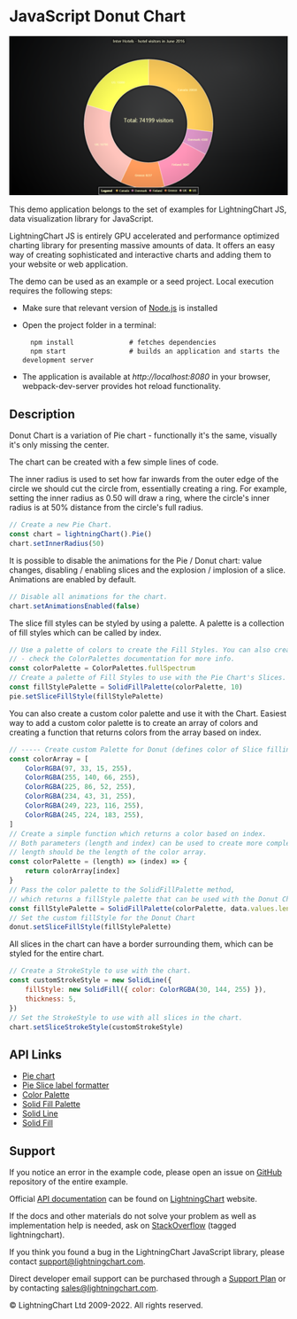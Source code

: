 # JavaScript Donut Chart

![JavaScript Donut Chart](donutChart-darkGold.png)

This demo application belongs to the set of examples for LightningChart JS, data visualization library for JavaScript.

LightningChart JS is entirely GPU accelerated and performance optimized charting library for presenting massive amounts of data. It offers an easy way of creating sophisticated and interactive charts and adding them to your website or web application.

The demo can be used as an example or a seed project. Local execution requires the following steps:

-   Make sure that relevant version of [Node.js](https://nodejs.org/en/download/) is installed
-   Open the project folder in a terminal:

          npm install              # fetches dependencies
          npm start                # builds an application and starts the development server

-   The application is available at _http://localhost:8080_ in your browser, webpack-dev-server provides hot reload functionality.


## Description

Donut Chart is a variation of Pie chart - functionally it's the same, visually it's only missing the center.

The chart can be created with a few simple lines of code.

The inner radius is used to set how far inwards from the outer edge of the circle we should cut the circle from, essentially creating a ring.
For example, setting the inner radius as 0.50 will draw a ring, where the circle's inner radius is at 50% distance from the circle's full radius.

```javascript
// Create a new Pie Chart.
const chart = lightningChart().Pie()
chart.setInnerRadius(50)
```

It is possible to disable the animations for the Pie / Donut chart: value changes, disabling / enabling slices and the explosion / implosion of a slice.
Animations are enabled by default.

```javascript
// Disable all animations for the chart.
chart.setAnimationsEnabled(false)
```

The slice fill styles can be styled by using a palette. A palette is a collection of fill styles which can be called by index.

```javascript
// Use a palette of colors to create the Fill Styles. You can also create your own
// - check the ColorPalettes documentation for more info.
const colorPalette = ColorPalettes.fullSpectrum
// Create a palette of Fill Styles to use with the Pie Chart's Slices.
const fillStylePalette = SolidFillPalette(colorPalette, 10)
pie.setSliceFillStyle(fillStylePalette)
```

You can also create a custom color palette and use it with the Chart.
Easiest way to add a custom color palette is to create an array of colors and creating a function that returns colors from the array based on index.

```javascript
// ----- Create custom Palette for Donut (defines color of Slice filling) ----
const colorArray = [
    ColorRGBA(97, 33, 15, 255),
    ColorRGBA(255, 140, 66, 255),
    ColorRGBA(225, 86, 52, 255),
    ColorRGBA(234, 43, 31, 255),
    ColorRGBA(249, 223, 116, 255),
    ColorRGBA(245, 224, 183, 255),
]
// Create a simple function which returns a color based on index.
// Both parameters (length and index) can be used to create more complex functions -
// length should be the length of the color array.
const colorPalette = (length) => (index) => {
    return colorArray[index]
}
// Pass the color palette to the SolidFillPalette method,
// which returns a fillStyle palette that can be used with the Donut Chart
const fillStylePalette = SolidFillPalette(colorPalette, data.values.length)
// Set the custom fillStyle for the Donut Chart
donut.setSliceFillStyle(fillStylePalette)
```

All slices in the chart can have a border surrounding them, which can be styled for the entire chart.

```javascript
// Create a StrokeStyle to use with the chart.
const customStrokeStyle = new SolidLine({
    fillStyle: new SolidFill({ color: ColorRGBA(30, 144, 255) }),
    thickness: 5,
})
// Set the StrokeStyle to use with all slices in the chart.
chart.setSliceStrokeStyle(customStrokeStyle)
```


## API Links

* [Pie chart]
* [Pie Slice label formatter]
* [Color Palette]
* [Solid Fill Palette]
* [Solid Line]
* [Solid Fill]


## Support

If you notice an error in the example code, please open an issue on [GitHub][0] repository of the entire example.

Official [API documentation][1] can be found on [LightningChart][2] website.

If the docs and other materials do not solve your problem as well as implementation help is needed, ask on [StackOverflow][3] (tagged lightningchart).

If you think you found a bug in the LightningChart JavaScript library, please contact support@lightningchart.com.

Direct developer email support can be purchased through a [Support Plan][4] or by contacting sales@lightningchart.com.

[0]: https://github.com/Arction/
[1]: https://lightningchart.com/lightningchart-js-api-documentation/
[2]: https://lightningchart.com
[3]: https://stackoverflow.com/questions/tagged/lightningchart
[4]: https://lightningchart.com/support-services/

© LightningChart Ltd 2009-2022. All rights reserved.


[Pie chart]: https://lightningchart.com/js-charts/api-documentation/v5.0.1/classes/PieChart.html
[Pie Slice label formatter]: https://lightningchart.com/js-charts/api-documentation/v5.0.1/types/SliceLabelFormatter.html
[Color Palette]: https://lightningchart.com/js-charts/api-documentation/v5.0.1/types/Palette.html
[Solid Fill Palette]: https://lightningchart.com/js-charts/api-documentation/v5.0.1/functions/SolidFillPalette.html
[Solid Line]: https://lightningchart.com/js-charts/api-documentation/v5.0.1/classes/SolidLine.html
[Solid Fill]: https://lightningchart.com/js-charts/api-documentation/v5.0.1/classes/SolidFill.html

